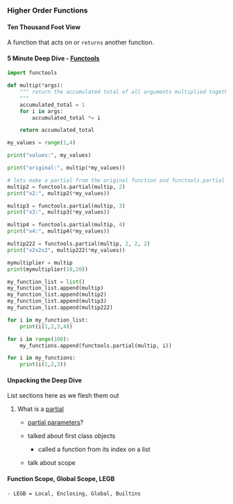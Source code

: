 
### Higher Order Functions

#### Ten Thousand Foot View

A function that acts on or `returns` another function.


#### 5 Minute Deep Dive - [Functools](https://docs.python.org/2/library/functools.html)

```python
import functools

def multip(*args):
    """ return the accumulated total of all arguments multiplied together
    """
    accumulated_total = 1
    for i in args:
        accumulated_total *= i

    return accumulated_total

my_values = range(1,4)

print("values:", my_values)

print("original:", multip(*my_values))

# lets make a partial from the original function and functools.partial
multip2 = functools.partial(multip, 2)
print("x2:", multip2(*my_values))

multip3 = functools.partial(multip, 3)
print("x3:", multip3(*my_values))

multip4 = functools.partial(multip, 4)
print("x4:", multip4(*my_values))

multip222 = functools.partial(multip, 2, 2, 2)
print("x2x2x2", multip222(*my_values))

mymultiplier = multip
print(mymultiplier(10,20))

my_function_list = list()
my_function_list.append(multip)
my_function_list.append(multip2)
my_function_list.append(multip3)
my_function_list.append(multip222)

for i in my_function_list:
    print(i(1,2,3,4))

for i in range(100):
    my_functions.append(functools.partial(multip, i))

for i in my_functions:
    print(i(1,2,3))

```

#### Unpacking the Deep Dive

List sections here as we flesh them out

1. What is a [partial](https://docs.python.org/2/library/functools.html#functools.partial)
    - [partial parameters](https://docs.python.org/2/library/functools.html#partial-objects)?
    
    - talked about first class objects
        - called a function from its index on a list

    - talk about scope

#### Function Scope, Global Scope, LEGB

    - LEGB = Local, Enclosing, Global, Builtins




